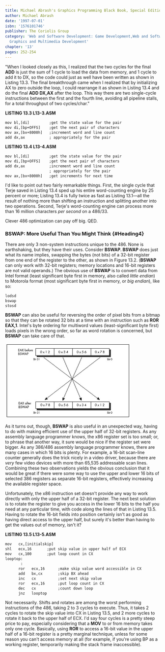 ```yaml
---
title: Michael Abrash's Graphics Programming Black Book, Special Edition
author: Michael Abrash
date: '1997-07-01'
isbn: '1576101746'
publisher: The Coriolis Group
category: 'Web and Software Development: Game Development,Web and Software Development:
  Graphics and Multimedia Development'
chapter: '13'
pages: 252-254
---
```


"When I looked closely as this, I realized that the two cycles for the
final **ADD** is just the sum of 1 cycle to load the data from memory,
and 1 cycle to add it to DX, so the code could just as well have been
written as shown in Listing 13.3. The final breakthrough came when I
realized that by initializing AX to zero outside the loop, I could
rearrange it as shown in Listing 13.4 and do the final **ADD DX,AX**
after the loop. This way there are two single-cycle instructions between
the first and the fourth line, avoiding all pipeline stalls, for a total
throughput of two cycles/char."

**LISTING 13.3 L13-3.ASM**

    mov bl,[di]         ;get the state value for the pair
    mov di,[bp+OFFS]    ;get the next pair of characters
    mov ax,[bx+8000h]   ;increment word and line count
    add dx,ax           ; appropriately for the pair

**LISTING 13.4 L13-4.ASM**

    mov bl,[di]         ;get the state value for the pair
    mov di,[bp+OFFS]    ;get the next pair of characters
    add dx,ax           ;increment word and line count
                        ; appropriately for the pair
    mov ax,[bx+8000h]   ;get increments for next time

I'd like to point out two fairly remarkable things. First, the single
cycle that Terje saved in Listing 13.4 sped up his entire word-counting
engine by 25 percent or more; Listing 13.4 is fully twice as fast as
Listing 13.1—all the result of nothing more than shifting an instruction
and splitting another into two operations. Second, Terje's word-counting
engine can process more than 16 million characters *per second* on a
486/33.

Clever 486 optimization can pay off big. QED.

### BSWAP: More Useful Than You Might Think {#Heading4}

There are only 3 non-system instructions unique to the 486. None is
earthshaking, but they have their uses. Consider **BSWAP. BSWAP** does
just what its name implies, swapping the bytes (not bits) of a 32-bit
register from one end of the register to the other, as shown in Figure
13.2. (**BSWAP** can only work with 32-bit registers; memory locations
and 16-bit registers are not valid operands.) The obvious use of
**BSWAP** is to convert data from Intel format (least significant byte
first in memory, also called *little endian*) to Motorola format (most
significant byte first in memory, or *big endian*), like so:

    lodsd
    bswap
    stosd

**BSWAP** can also be useful for reversing the order of pixel bits from
a bitmap so that they can be rotated 32 bits at a time with an
instruction such as **ROR EAX,1**. Intel's byte ordering for multiword
values (least-significant byte first) loads pixels in the wrong order,
so far as word rotation is concerned, but **BSWAP** can take care of
that.

![**Figure 13.2**  *BSWAP in operation.*](images/13-02.jpg)

As it turns out, though, **BSWAP** is also useful in an unexpected way,
having to do with making efficient use of the upper half of 32-bit
registers. As any assembly language programmer knows, the x86 register
set is too small; or, to phrase that another way, it sure would be nice
if the register set were bigger. As any 386/486 assembly language
programmer knows, there are many cases in which 16 bits is plenty. For
example, a 16-bit scan-line counter generally does the trick nicely in a
video driver, because there are *very* few video devices with more than
65,535 addressable scan lines. Combining these two observations yields
the obvious conclusion that it would be great if there were some way to
use the upper and lower 16 bits of selected 386 registers as separate
16-bit registers, effectively increasing the available register space.

Unfortunately, the x86 instruction set doesn't provide any way to work
directly with only the upper half of a 32-bit register. The next best
solution is to rotate the register to give you access in the lower 16
bits to the half you need at any particular time, with code along the
lines of that in Listing 13.5. Having to rotate the 16-bit fields into
position certainly isn't as good as having direct access to the upper
half, but surely it's better than having to get the values out of
memory, isn't it?

**LISTING 13.5 L13-5.ASM**

    mov   cx,[initialskip]
    shl   ecx,16       ;put skip value in upper half of ECX
    mov   cx,100       ;put loop count in CX
    looptop:
           :
          ror   ecx,16      ;make skip value word accessible in CX
          add   bx,cx       ;skip BX ahead
          inc   cx          ;set next skip value
          ror   ecx,16      ;put loop count in CX
          dec   cx          ;count down loop
          jnz   looptop

Not necessarily. Shifts and rotates are among the worst performing
instructions of the 486, taking 2 to 3 cycles to execute. Thus, it takes
2 cycles to rotate the skip value into CX in Listing 13.5, and 2 more
cycles to rotate it back to the upper half of ECX. I'd say four cycles
is a pretty steep price to pay, especially considering that a **MOV** to
or from memory takes only one cycle. Basically, using **ROR** to access
a 16-bit value in the upper half of a 16-bit register is a pretty
marginal technique, unless for some reason you can't access memory at
all (for example, if you're using BP as a working register, temporarily
making the stack frame inaccessible).